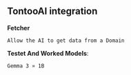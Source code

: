 ## TontooAI integration

**Fetcher**

```DO?
Allow the AI to get data from a Domain
```

**Testet And Worked Models**:
```Ollama Models
Gemma 3 » 1B
```